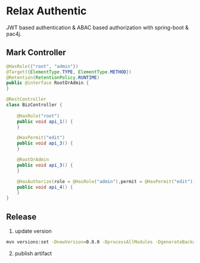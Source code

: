 # Relax Authentic

JWT based authentication & ABAC based authorization with spring-boot & pac4j.

## Mark Controller

```java
@HasRole({"root", "admin"})
@Target({ElementType.TYPE, ElementType.METHOD})
@Retention(RetentionPolicy.RUNTIME)
public @interface RootOrAdmin {
}

@RestController
class BizController {
    
    @HasRole("root")
    public void api_1() {
    }

    @HasPermit("edit")
    public void api_3() {
    }

    @RootOrAdmin
    public void api_3() {
    }

    @HasAuthorize(role = @HasRole("admin"),permit = @HasPermit("edit"))
    public void api_4() {
    }
}
```

## Release 

1. update version

```bash
mvn versions:set -DnewVersion=0.8.0 -DprocessAllModules -DgenerateBackupPoms=false versions:commit
```

2. publish artifact

